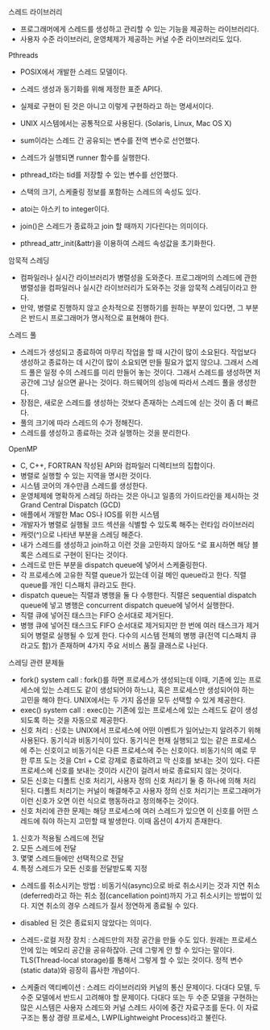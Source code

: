 스레드 라이브러리

-   프로그래머에게 스레드를 생성하고 관리할 수 있는 기능을 제공하는 라이브러리다.
-   사용자 수준 라이브러리, 운영체제가 제공하는 커널 수준 라이브러리도 있다.

Pthreads

-   POSIX에서 개발한 스레드 모델이다.
-   스레드 생성과 동기화를 위해 제정한 표준 API다.
-   실제로 구현이 된 것은 아니고 이렇게 구현하라고 하는 명세서이다.
-   UNIX 시스템에서는 공통적으로 사용된다. (Solaris, Linux, Mac OS X)

-   sum이라는 스레드 간 공유되는 변수를 전역 변수로 선언했다.
-   스레드가 실행되면 runner 함수를 실행한다.
-   pthread_t라는 tid를 저장할 수 있는 변수를 선언했다.
-   스택의 크기, 스케줄링 정보를 포함하는 스레드의 속성도 있다.
-   atoi는 아스키 to integer이다.
-   join()은 스레드가 종료하고 join 할 때까지 기다린다는 의미이다.
-   pthread_attr_init(&attr)을 이용하여 스레드 속성값을 초기화한다.

암묵적 스레딩

-   컴파일러나 실시간 라이브러리가 병렬성을 도와준다. 프로그래머의 스레드에 관한 병렬성을 컴파일러나 실시간 라이브러리가 도와주는 것을 암묵적 스레딩이라고 한다.
-   만약, 병렬로 진행하지 않고 순차적으로 진행하기를 원하는 부분이 있다면, 그 부분은 반드시 프로그래머가 명시적으로 표현해야 한다.

스레드 풀

-   스레드가 생성되고 종료하여 마무리 작업을 할 때 시간이 많이 소요된다. 작업보다 생성하고 종료하는 데 시간이 많이 소요되면 만들 필요가 없지 않으냐. 그래서 스레드 풀은 일정 수의 스레드를 미리 만들어 놓는 것이다. 그래서 스레드를 생성하면 저 공간에 그냥 실으면 끝나는 것이다. 하드웨어의 성능에 따라서 스레드 풀을 생성한다.
-   장점은, 새로운 스레드를 생성하는 것보다 존재하는 스레드에 싣는 것이 좀 더 빠르다.
-   풀의 크기에 따라 스레드의 수가 정해진다.
-   스레드를 생성하고 종료하는 것과 실행하는 것을 분리한다.

OpenMP

-   C, C++, FORTRAN 작성된 API와 컴파일러 디렉티브의 집합이다.
-   병렬로 실행할 수 있는 지역을 명시한 것이다.
-   시스템 코어의 개수만큼 스레드를 생성한다.
-   운영체제에 명확하게 스레딩 하라는 것은 아니고 일종의 가이드라인을 제시하는 것
    Grand Central Dispatch (GCD)
-   애플에서 개발한 Mac OS나 IOS를 위한 시스템
-   개발자가 병렬로 실행될 코드 섹션을 식별할 수 있도록 해주는 런타임 라이브러리
-   캐럿(^)으로 나타낸 부분을 스레딩 해준다.
-   내가 스레드를 생성하고 join하고 이런 것을 고민하지 않아도 ^로 표시하면 해당 블록은 스레드로 구현이 된다는 것이다.
-   스레드로 만든 부분을 dispatch queue에 넣어서 스케줄링한다.
-   각 프로세스에 고유한 직렬 queue가 있는데 이걸 메인 queue라고 한다. 직렬 queue를 개인 디스패치 큐라고도 한다.
-   dispatch queue는 직렬과 병행을 둘 다 수행한다. 직렬은 sequential dispatch queue에 넣고 병행은 concurrent dispatch queue에 넣어서 실행한다.
-   직렬 큐에 넣어진 태스크는 FIFO 순서대로 제거된다.
-   병행 큐에 넣어진 태스크도 FIFO 순서대로 제거되지만 한 번에 여러 태스크가 제거되어 병렬로 실행될 수 있게 한다. 다수의 시스템 전체의 병행 큐(전역 디스패치 큐라고도 함)가 존재하며 4가지 주요 서비스 품질 클래스로 나뉜다.

스레딩 관련 문제들

-   fork() system call : fork()를 하면 프로세스가 생성되는데 이때, 기존에 있는 프로세스에 있는 스레드도 같이 생성되어야 하느냐, 혹은 프로세스만 생성되어야 하는 고민을 해야 한다. UNIX에서는 두 가지 옵션을 모두 선택할 수 있게 제공한다.
-   exec() system call : exec()는 기존에 있는 프로세스에 있는 스레드도 같이 생성되도록 하는 것을 자동으로 제공한다.
-   신호 처리 : 신호는 UNIX에서 프로세스에 어떤 이벤트가 일어났는지 알려주기 위해 사용된다. 동기식과 비동기식이 있다. 동기식은 현재 실행되고 있는 같은 프로세스에 주는 신호이고 비동기식은 다른 프로세스에 주는 신호이다. 비동기식의 예로 무한 루프 도는 것을 Ctrl + C로 강제로 종료하려고 막 신호를 보내는 것이 있다. 다른 프로세스에 신호를 보내는 것이라 시간이 걸려서 바로 종료되지 않는 것이다.
-   모든 신호는 디폴트 신호 처리기, 사용자 정의 신호 처리기 둘 중 하나에 의해 처리된다. 디폴트 처리기는 커널이 해결해주고 사용자 정의 신호 처리기는 프로그래머가 이런 신호가 오면 이런 식으로 행동하라고 정의해주는 것이다.
-   신호 처리에 관한 문제는 해당 프로세스에 여러 스레드가 있으면 이 신호를 어떤 스레드에 줘야 하는지 고민할 때 발생한다. 이때 옵션이 4가지 존재한다.

1. 신호가 적용될 스레드에 전달
2. 모든 스레드에 전달
3. 몇몇 스레드들에만 선택적으로 전달
4. 특정 스레드가 모든 신호를 전달받도록 지정

-   스레드를 취소시키는 방법 : 비동기식(async)으로 바로 취소시키는 것과 지연 취소(deferred)라고 하는 취소 점(cancellation point)까지 가고 취소시키는 방법이 있다. 지연 취소의 경우 스레드가 질서 정연하게 종료될 수 있다.
-   disabled 된 것은 종료되지 않았다는 의미다.

-   스레드-로컬 저장 장치 : 스레드만의 저장 공간을 만들 수도 있다. 원래는 프로세스 안에 있는 메모리 공간을 공유하잖아. 근데 그렇게 안 할 수 있다는 말이다. TLS(Thread-local storage)를 통해서 그렇게 할 수 있는 것이다. 정적 변수(static data)와 굉장히 흡사한 개념이다.

-   스케줄러 액티베이션 : 스레드 라이브러리와 커널의 통신 문제이다. 다대다 모델, 두 수준 모델에서 반드시 고려해야 할 문제이다. 다대다 또는 두 수준 모델을 구현하는 많은 시스템은 사용자 스레드와 커널 스레드 사이에 중간 자료구조를 둔다. 이 자료구조는 통상 경량 프로세스, LWP(Lightweight Process)라고 불린다.
